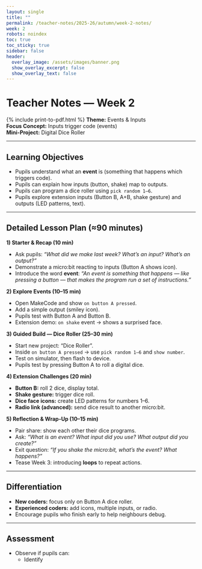 ```yaml
---
layout: single
title: ""
permalink: /teacher-notes/2025-26/autumn/week-2-notes/
week: 2
robots: noindex
toc: true
toc_sticky: true
sidebar: false
header:
  overlay_image: /assets/images/banner.png
  show_overlay_excerpt: false
  show_overlay_text: false
---
```


# Teacher Notes — Week 2  
{% include print-to-pdf.html %}
**Theme:** Events & Inputs  
**Focus Concept:** Inputs trigger code (events)  
**Mini-Project:** Digital Dice Roller  

---

## Learning Objectives
- Pupils understand what an **event** is (something that happens which triggers code).  
- Pupils can explain how inputs (button, shake) map to outputs.  
- Pupils can program a dice roller using `pick random 1–6`.  
- Pupils explore extension inputs (Button B, A+B, shake gesture) and outputs (LED patterns, text).  

---

## Detailed Lesson Plan (≈90 minutes)

**1) Starter & Recap (10 min)**  
- Ask pupils: *“What did we make last week? What’s an input? What’s an output?”*  
- Demonstrate a micro:bit reacting to inputs (Button A shows icon).  
- Introduce the word **event**: *“An event is something that happens — like pressing a button — that makes the program run a set of instructions.”*  

**2) Explore Events (10–15 min)**  
- Open MakeCode and show `on button A pressed`.  
- Add a simple output (smiley icon).  
- Pupils test with Button A and Button B.  
- Extension demo: `on shake` event → shows a surprised face.

**3) Guided Build — Dice Roller (25–30 min)**  
- Start new project: “Dice Roller”.  
- Inside `on button A pressed` → use `pick random 1–6` and `show number`.  
- Test on simulator, then flash to device.  
- Pupils test by pressing Button A to roll a digital dice.  

**4) Extension Challenges (20 min)**  
- **Button B:** roll 2 dice, display total.  
- **Shake gesture:** trigger dice roll.  
- **Dice face icons:** create LED patterns for numbers 1–6.  
- **Radio link (advanced):** send dice result to another micro:bit.

**5) Reflection & Wrap-Up (10–15 min)**  
- Pair share: show each other their dice programs.  
- Ask: *“What is an event? What input did you use? What output did you create?”*  
- Exit question: *“If you shake the micro:bit, what’s the event? What happens?”*  
- Tease Week 3: introducing **loops** to repeat actions.

---

## Differentiation
- **New coders:** focus only on Button A dice roller.  
- **Experienced coders:** add icons, multiple inputs, or radio.  
- Encourage pupils who finish early to help neighbours debug.

---

## Assessment
- Observe if pupils can:  
  - Identify
